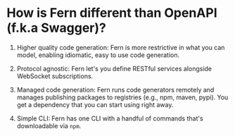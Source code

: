 # How is Fern different than OpenAPI (f.k.a Swagger)?

1. Higher quality code generation: Fern is more restrictive in what you can model, enabling idiomatic, easy to use code generation.

2. Protocol agnostic: Fern let's you define RESTful services alongside WebSocket subscriptions.

3. Managed code generation: Fern runs code generators remotely and manages publishing packages to registries (e.g., npm, maven, pypi). You get a dependency that you can start using right away.

4. Simple CLI: Fern has one CLI with a handful of commands that's downloadable via `npm`.
